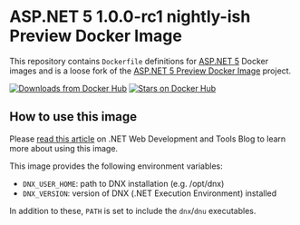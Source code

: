 # ASP.NET 5 1.0.0-rc1 nightly-ish Preview Docker Image

This repository contains `Dockerfile` definitions for [ASP.NET 5](https://github.com/aspnet/home) Docker images and is a loose fork of the [ASP.NET 5 Preview Docker Image](https://github.com/aspnet/aspnet-docker) project.

[![Downloads from Docker Hub](https://img.shields.io/docker/pulls/sunside/aspnet.svg)](https://registry.hub.docker.com/u/sunside/aspnet)
[![Stars on Docker Hub](https://img.shields.io/docker/stars/sunside/aspnet.svg)](https://registry.hub.docker.com/u/sunside/aspnet)

## How to use this image

Please [read this article](http://blogs.msdn.com/b/webdev/archive/2015/01/14/running-asp-net-5-applications-in-linux-containers-with-docker.aspx) on .NET Web Development and Tools Blog to learn more about using this image.

This image provides the following environment variables:

* `DNX_USER_HOME`: path to DNX installation (e.g. /opt/dnx)
* `DNX_VERSION`: version of DNX (.NET Execution Environment) installed

In addition to these, `PATH` is set to include the `dnx`/`dnu` executables.
